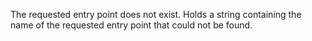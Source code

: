 The requested entry point does not exist. Holds a string containing the name of the requested entry point that could not be found.